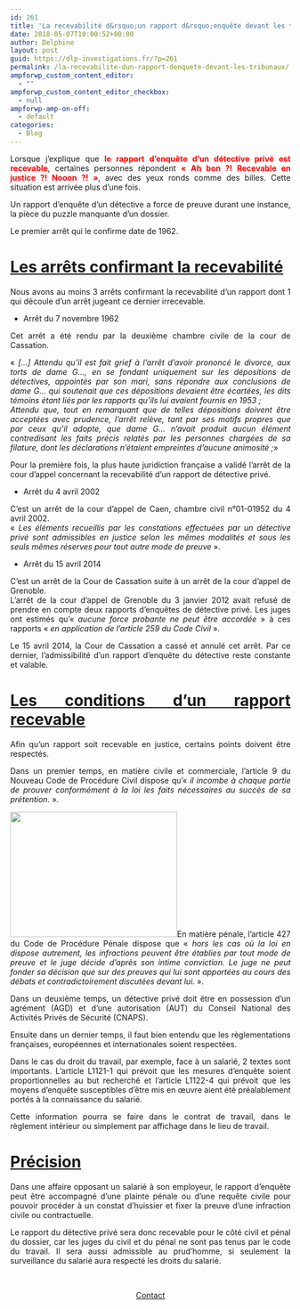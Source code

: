 ```yaml
---
id: 261
title: 'La recevabilité d&rsquo;un rapport d&rsquo;enquête devant les tribunaux'
date: 2018-05-07T10:00:52+00:00
author: Delphine
layout: post
guid: https://dlp-investigations.fr/?p=261
permalink: /la-recevabilite-dun-rapport-denquete-devant-les-tribunaux/
ampforwp_custom_content_editor:
  - ""
ampforwp_custom_content_editor_checkbox:
  - null
ampforwp-amp-on-off:
  - default
categories:
  - Blog
---
```

<p style="text-align: justify;">
  Lorsque j’explique que <strong><span style="color: #ff0000;">le rapport d’enquête d’un détective privé est recevable</span></strong>, certaines personnes répondent <strong><span style="color: #ff0000;">« Ah bon ?! Recevable en justice ?! Nooon ?! »</span></strong>, avec des yeux ronds comme des billes. Cette situation est arrivée plus d’une fois.
</p>

<p style="text-align: justify;">
  Un rapport d’enquête d’un détective a force de preuve durant une instance, la pièce du puzzle manquante d’un dossier.
</p>

<p style="text-align: justify;">
  Le premier arrêt qui le confirme date de 1962.
</p>

<h1 style="text-align: justify;">
  <span style="text-decoration: underline;">Les arrêts confirmant la recevabilité</span>
</h1>

<p style="text-align: justify;">
  Nous avons au moins 3 arrêts confirmant la recevabilité d’un rapport dont 1 qui découle d’un arrêt jugeant ce dernier irrecevable.
</p>

<ul style="text-align: justify;">
  <li>
    Arrêt du 7 novembre 1962
  </li>
</ul>

<p style="text-align: justify;">
  Cet arrêt a été rendu par la deuxième chambre civile de la cour de Cassation.
</p>

<p style="text-align: justify;">
  « <em>[…] Attendu qu’il est fait grief à l’arrêt d’avoir prononcé le divorce, aux torts de dame G…, en se fondant uniquement sur les dépositions de détectives, appointés par son mari, sans répondre aux conclusions de dame G… qui soutenait que ces dépositions devaient être écartées, les dits témoins étant liés par les rapports qu’ils lui avaient fournis en 1953 ;</em><br /> <em>Attendu que, tout en remarquant que de telles dépositions doivent être acceptées avec prudence, l’arrêt relève, tant par ses motifs propres que par ceux qu’il adopte, que dame G… n’avait produit aucun élément contredisant les faits précis relatés par les personnes chargées de sa filature, dont les déclarations n’étaient empreintes d’aucune animosité ;</em>»
</p>

<p style="text-align: justify;">
  Pour la première fois, la plus haute juridiction française a validé l’arrêt de la cour d’appel concernant la recevabilité d’un rapport de détective privé.
</p>

<ul style="text-align: justify;">
  <li>
    Arrêt du 4 avril 2002
  </li>
</ul>

<p style="text-align: justify;">
  C’est un arrêt de la cour d’appel de Caen, chambre civil n°01-01952 du 4 avril 2002.<br /> «<em> Les éléments recueillis par les constations effectuées par un détective privé sont admissibles en justice selon les mêmes modalités et sous les seuls mêmes réserves pour tout autre mode de preuve</em> ».
</p>

<ul style="text-align: justify;">
  <li>
    Arrêt du 15 avril 2014
  </li>
</ul>

<p style="text-align: justify;">
  C’est un arrêt de la Cour de Cassation suite à un arrêt de la cour d’appel de Grenoble.<br /> L’arrêt de la cour d’appel de Grenoble du 3 janvier 2012 avait refusé de prendre en compte deux rapports d’enquêtes de détective privé. Les juges ont estimés qu’« <em>aucune force probante ne peut être accordée</em> » à ces rapports « <em>en application de l’article 259 du Code Civil</em> ».
</p>

<p style="text-align: justify;">
  Le 15 avril 2014, la Cour de Cassation a cassé et annulé cet arrêt. Par ce dernier, l’admissibilité d’un rapport d’enquête du détective reste constante et valable.
</p>

<h1 style="text-align: justify;">
  <span style="text-decoration: underline;">Les conditions d’un rapport recevable</span>
</h1>

<p style="text-align: justify;">
  Afin qu’un rapport soit recevable en justice, certains points doivent être respectés.
</p>

<p style="text-align: justify;">
  Dans un premier temps, en matière civile et commerciale, l’article 9 du Nouveau Code de Procédure Civil dispose qu’«<em> il incombe à chaque partie de prouver conformément à la loi les faits nécessaires au succès de sa prétention.</em> ».
</p>

<p style="text-align: justify;">
  <img class="size-medium wp-image-237 alignleft" src="https://i0.wp.com/dlp-investigations.fr/wp-content/uploads/2018/03/tribunaux.jpg?resize=300%2C225&#038;ssl=1" alt="" width="300" height="225" srcset="https://i0.wp.com/dlp-investigations.fr/wp-content/uploads/2018/03/tribunaux.jpg?resize=300%2C225&ssl=1 300w, https://i0.wp.com/dlp-investigations.fr/wp-content/uploads/2018/03/tribunaux.jpg?resize=768%2C576&ssl=1 768w, https://i0.wp.com/dlp-investigations.fr/wp-content/uploads/2018/03/tribunaux.jpg?w=960&ssl=1 960w" sizes="(max-width: 300px) 100vw, 300px" data-recalc-dims="1" />En matière pénale, l’article 427 du Code de Procédure Pénale dispose que « <em>hors les cas où la loi en dispose autrement, les infractions peuvent être établies par tout mode de preuve et le juge décide d’après son intime conviction. Le juge ne peut fonder sa décision que sur des preuves qui lui sont apportées au cours des débats et contradictoirement discutées devant lui.</em> ».
</p>

<p style="text-align: justify;">
  Dans un deuxième temps, un détective privé doit être en possession d’un agrément (AGD) et d’une autorisation (AUT) du Conseil National des Activités Privés de Sécurité (CNAPS).
</p>

<p style="text-align: justify;">
  Ensuite dans un dernier temps, il faut bien entendu que les règlementations françaises, européennes et internationales soient respectées.
</p>

<p style="text-align: justify;">
  Dans le cas du droit du travail, par exemple, face à un salarié, 2 textes sont importants. L’article L1121-1 qui prévoit que les mesures d’enquête soient proportionnelles au but recherché et l’article L1122-4 qui prévoit que les moyens d’enquête susceptibles d’être mis en œuvre aient été préalablement portés à la connaissance du salarié.
</p>

<p style="text-align: justify;">
  Cette information pourra se faire dans le contrat de travail, dans le règlement intérieur ou simplement par affichage dans le lieu de travail.
</p>

<h1 style="text-align: justify;">
  <span style="text-decoration: underline;">Précision</span>
</h1>

<p style="text-align: justify;">
  Dans une affaire opposant un salarié à son employeur, le rapport d’enquête peut être accompagné d’une plainte pénale ou d’une requête civile pour pouvoir procéder à un constat d’huissier et fixer la preuve d’une infraction civile ou contractuelle.
</p>

<p style="text-align: justify;">
  Le rapport du détective privé sera donc recevable pour le côté civil et pénal du dossier, car les juges du civil et du pénal ne sont pas tenus par le code du travail. Il sera aussi admissible au prud’homme, si seulement la surveillance du salarié aura respecté les droits du salarié.
</p>

&nbsp;

<p style="text-align: center;">
  <a class="maxbutton-1 maxbutton maxbutton-contact" title="Contact" href="https://dlp-investigations.fr/contact/"><span class='mb-text'>Contact</span></a>
</p>